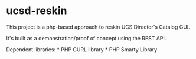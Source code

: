 # ucsd-reskin
This project is a php-based approach to reskin UCS Director's Catalog GUI.

It's built as a demonstration/proof of concept using the REST API.

Dependent libraries:
	* PHP CURL library
	* PHP Smarty Library


